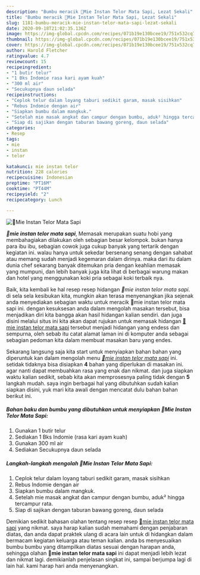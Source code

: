 ```yaml
---
description: "Bumbu meracik 🍜Mie Instan Telor Mata Sapi, Lezat Sekali"
title: "Bumbu meracik 🍜Mie Instan Telor Mata Sapi, Lezat Sekali"
slug: 1181-bumbu-meracik-mie-instan-telor-mata-sapi-lezat-sekali
date: 2020-09-18T21:02:35.136Z
image: https://img-global.cpcdn.com/recipes/071b19e130bcee19/751x532cq70/🍜mie-instan-telor-mata-sapi-foto-resep-utama.jpg
thumbnail: https://img-global.cpcdn.com/recipes/071b19e130bcee19/751x532cq70/🍜mie-instan-telor-mata-sapi-foto-resep-utama.jpg
cover: https://img-global.cpcdn.com/recipes/071b19e130bcee19/751x532cq70/🍜mie-instan-telor-mata-sapi-foto-resep-utama.jpg
author: Harold Fletcher
ratingvalue: 4.7
reviewcount: 15
recipeingredient:
- "1 butir telur"
- "1 Bks Indomie rasa kari ayam kuah"
- "300 ml air"
- "Secukupnya daun selada"
recipeinstructions:
- "Ceplok telur dalam loyang taburi sedikit garam, masak sisihkan"
- "Rebus Indomie dengan air"
- "Siapkan bumbu dalam mangkuk."
- "Setelah mie masak angkat dan campur dengan bumbu, aduk² hingga tercampur rata."
- "Siap di sajikan dengan taburan bawang goreng, daun selada"
categories:
- Resep
tags:
- mie
- instan
- telor

katakunci: mie instan telor 
nutrition: 228 calories
recipecuisine: Indonesian
preptime: "PT16M"
cooktime: "PT44M"
recipeyield: "2"
recipecategory: Lunch

---
```



![🍜Mie Instan Telor Mata Sapi](https://img-global.cpcdn.com/recipes/071b19e130bcee19/751x532cq70/🍜mie-instan-telor-mata-sapi-foto-resep-utama.jpg)

<b><i>🍜mie instan telor mata sapi</i></b>, Memasak merupakan suatu hobi yang membahagiakan dilakukan oleh sebagian besar kelompok. bukan hanya para ibu ibu, sebagian cowok juga cukup banyak yang tertarik dengan kegiatan ini. walau hanya untuk sekedar bersenang senang dengan sahabat atau memang sudah menjadi kegemaran dalam dirinya. maka dari itu dalam dunia chef sekarang banyak ditemukan pria dengan keahlian memasak yang mumpuni, dan lebih banyak juga kita lihat di berbagai warung makan dan hotel yang menggunakan koki pria sebagai koki terbaik nya.

Baik, kita kembali ke hal resep resep hidangan <i>🍜mie instan telor mata sapi</i>. di sela sela kesibukan kita, mungkin akan terasa menyenangkan jika sejenak anda menyediakan sebagian waktu untuk meracik 🍜mie instan telor mata sapi ini. dengan kesuksesan anda dalam mengolah masakan tersebut, bisa menjadikan diri kita bangga akan hasil hidangan kalian sendiri. dan juga disini melalui situs ini kita akan dapat rujukan untuk memasak hidangan <u>🍜mie instan telor mata sapi</u> tersebut menjadi hidangan yang endess dan sempurna, oleh sebab itu catat alamat laman ini di komputer anda sebagai sebagian pedoman kita dalam membuat masakan baru yang endes.




Sekarang langsung saja kita start untuk menyiapkan bahan bahan yang diperuntuk kan dalam mengolah menu <u><i>🍜mie instan telor mata sapi</i></u> ini. setidak tidaknya bisa disiapkan <b>4</b> bahan yang diperlukan di masakan ini. agar nanti dapat membuahkan rasa yang enak dan nikmat. dan juga siapkan waktu kalian sedikit, sebab kita akan memprosesnya paling tidak dengan <b>5</b> langkah mudah. saya ingin berbagai hal yang dibutuhkan sudah kalian siapkan disini, yuk mari kita awali dengan mencatat dulu bahan bahan berikut ini.

<!--inarticleads1-->

##### Bahan baku dan bumbu yang dibutuhkan untuk menyiapkan 🍜Mie Instan Telor Mata Sapi:

1. Gunakan 1 butir telur
1. Sediakan 1 Bks Indomie (rasa kari ayam kuah)
1. Gunakan 300 ml air
1. Sediakan Secukupnya daun selada




<!--inarticleads2-->

##### Langkah-langkah mengolah 🍜Mie Instan Telor Mata Sapi:

1. Ceplok telur dalam loyang taburi sedikit garam, masak sisihkan
1. Rebus Indomie dengan air
1. Siapkan bumbu dalam mangkuk.
1. Setelah mie masak angkat dan campur dengan bumbu, aduk² hingga tercampur rata.
1. Siap di sajikan dengan taburan bawang goreng, daun selada




Demikian sedikit bahasan olahan tentang resep resep <u>🍜mie instan telor mata sapi</u> yang nikmat. saya harap kalian sudah memahami dengan penjabaran diatas, dan anda dapat praktek ulang di acara lain untuk di hidangkan dalam bermacam kegiatan keluarga atau teman kalian. anda bs menyesuaikan bumbu bumbu yang ditampilkan diatas sesuai dengan harapan anda, sehingga olahan <b>🍜mie instan telor mata sapi</b> ini dapat menjadi lebih lezat dan nikmat lagi. demikianlah penjelasan singkat ini, sampai berjumpa lagi di lain hal. kami harap hari anda menyenangkan.
